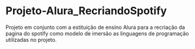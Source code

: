 # Projeto-Alura_RecriandoSpotify
 Projeto em conjunto com a estituição de ensino Alura para a recriação da pagina do spotify como modelo de imersão as linguagens de programação utilizadas no projeto.
